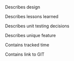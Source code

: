 Describes design

Describes lessons learned

Describes unit testing decisions

Describes unique feature

Contains tracked time

Contains link to GIT
